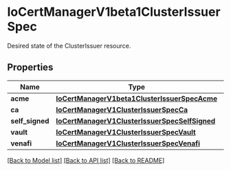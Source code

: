 # IoCertManagerV1beta1ClusterIssuerSpec

Desired state of the ClusterIssuer resource.
## Properties
Name | Type | Description | Notes
------------ | ------------- | ------------- | -------------
**acme** | [**IoCertManagerV1beta1ClusterIssuerSpecAcme**](IoCertManagerV1beta1ClusterIssuerSpecAcme.md) |  | [optional] 
**ca** | [**IoCertManagerV1ClusterIssuerSpecCa**](IoCertManagerV1ClusterIssuerSpecCa.md) |  | [optional] 
**self_signed** | [**IoCertManagerV1ClusterIssuerSpecSelfSigned**](IoCertManagerV1ClusterIssuerSpecSelfSigned.md) |  | [optional] 
**vault** | [**IoCertManagerV1ClusterIssuerSpecVault**](IoCertManagerV1ClusterIssuerSpecVault.md) |  | [optional] 
**venafi** | [**IoCertManagerV1ClusterIssuerSpecVenafi**](IoCertManagerV1ClusterIssuerSpecVenafi.md) |  | [optional] 

[[Back to Model list]](../README.md#documentation-for-models) [[Back to API list]](../README.md#documentation-for-api-endpoints) [[Back to README]](../README.md)


